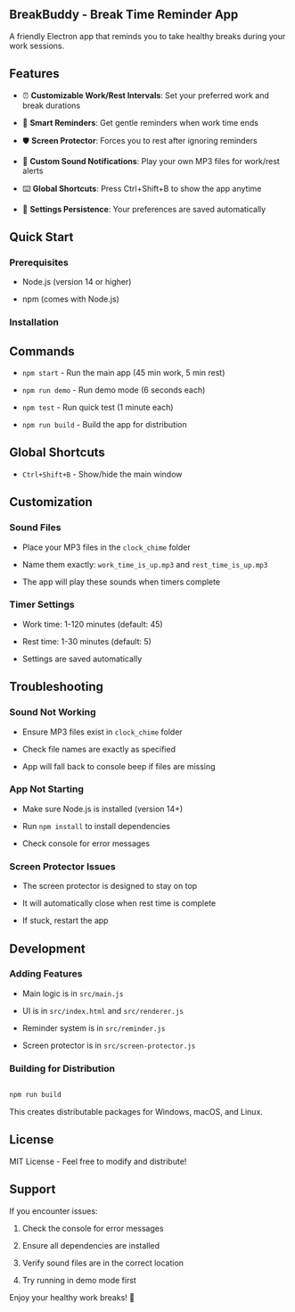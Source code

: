 ## BreakBuddy - Break Time Reminder App

A friendly Electron app that reminds you to take healthy breaks during your work sessions.

 

## Features

 

- ⏰ **Customizable Work/Rest Intervals**: Set your preferred work and break durations

- 🔔 **Smart Reminders**: Get gentle reminders when work time ends

- 🛡️ **Screen Protector**: Forces you to rest after ignoring reminders

- 🎵 **Custom Sound Notifications**: Play your own MP3 files for work/rest alerts

- ⌨️ **Global Shortcuts**: Press Ctrl+Shift+B to show the app anytime

- 💾 **Settings Persistence**: Your preferences are saved automatically

 

## Quick Start

 

### Prerequisites

- Node.js (version 14 or higher)

- npm (comes with Node.js)

 

### Installation

 

## Commands

 

- `npm start` - Run the main app (45 min work, 5 min rest)

- `npm run demo` - Run demo mode (6 seconds each)

- `npm test` - Run quick test (1 minute each)

- `npm run build` - Build the app for distribution

 

## Global Shortcuts

 

- `Ctrl+Shift+B` - Show/hide the main window

 

## Customization

 

### Sound Files

- Place your MP3 files in the `clock_chime` folder

- Name them exactly: `work_time_is_up.mp3` and `rest_time_is_up.mp3`

- The app will play these sounds when timers complete

 

### Timer Settings

- Work time: 1-120 minutes (default: 45)

- Rest time: 1-30 minutes (default: 5)

- Settings are saved automatically

 

## Troubleshooting

 

### Sound Not Working

- Ensure MP3 files exist in `clock_chime` folder

- Check file names are exactly as specified

- App will fall back to console beep if files are missing

 

### App Not Starting

- Make sure Node.js is installed (version 14+)

- Run `npm install` to install dependencies

- Check console for error messages

 

### Screen Protector Issues

- The screen protector is designed to stay on top

- It will automatically close when rest time is complete

- If stuck, restart the app

 

## Development

 

### Adding Features

- Main logic is in `src/main.js`

- UI is in `src/index.html` and `src/renderer.js`

- Reminder system is in `src/reminder.js`

- Screen protector is in `src/screen-protector.js`

 

### Building for Distribution

```bash

npm run build

```

 

This creates distributable packages for Windows, macOS, and Linux.

 

## License

 

MIT License - Feel free to modify and distribute!

 

## Support

 

If you encounter issues:

1. Check the console for error messages

2. Ensure all dependencies are installed

3. Verify sound files are in the correct location

4. Try running in demo mode first

 

Enjoy your healthy work breaks! 🎉